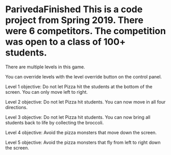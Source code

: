 # ParivedaFinished This is a code project from Spring 2019. There were 6 competitors. The competition was open to a class of 100+ students. 

There are multiple levels in this game. 

You can override levels with the level override button on the control panel.

Level 1 objective: Do not let Pizza hit the students at the bottom of the screen. You can only move left to right. 

Level 2 objective: Do not let Pizza hit students. You can now move in all four directions.

Level 3 objective: Do not let Pizza hit students. You can now bring all students back to life by collecting the broccoli. 

Level 4 objective: Avoid the pizza monsters that move down the screen. 

Level 5 objective: Avoid the pizza monsters that fly from left to right down the screen. 

